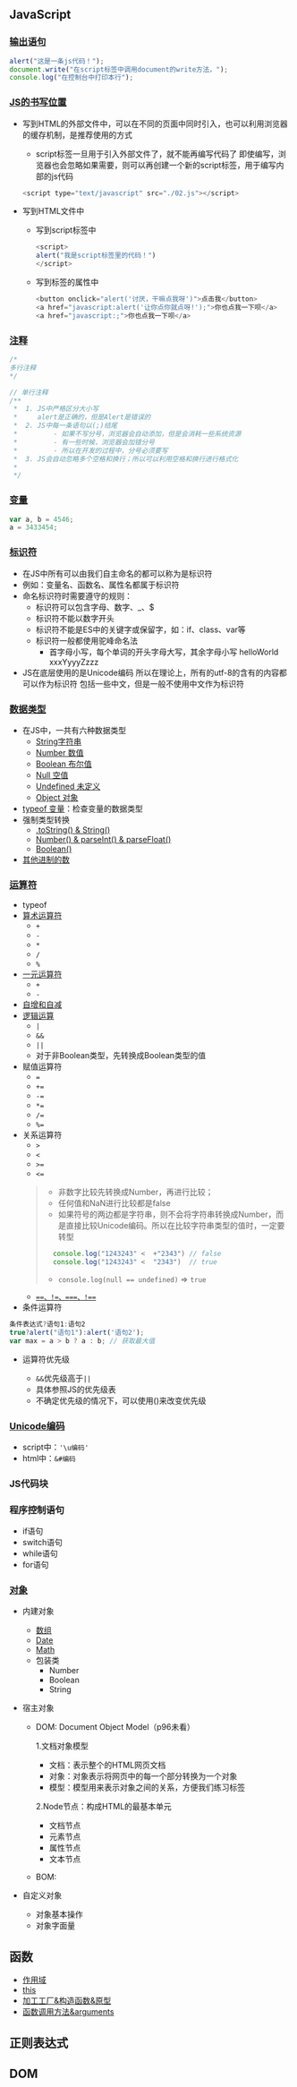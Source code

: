 ## JavaScript

### [输出语句](./01.html)

```js
alert("这是一条js代码！");
document.write("在script标签中调用document的write方法，");
console.log("在控制台中打印本行");    
```

### [JS的书写位置](./02.html)

+ 写到HTML的外部文件中，可以在不同的页面中同时引入，也可以利用浏览器的缓存机制，是推荐使用的方式
    + script标签一旦用于引入外部文件了，就不能再编写代码了
    即使编写，浏览器也会忽略如果需要，则可以再创建一个新的script标签，用于编写内部的js代码
    ```js
    <script type="text/javascript" src="./02.js"></script>
    ```

+ 写到HTML文件中
    + 写到script标签中
        ```js
        <script>
        alert("我是script标签里的代码！")
        </script>
        ```
    + 写到标签的属性中
        ```js
        <button onclick="alert('讨厌，干嘛点我呀')">点击我</button>
        <a href="javascript:alert('让你点你就点呀!');">你也点我一下呗</a>
        <a href="javascript:;">你也点我一下呗</a>
        ```

### [注释](./03.html)

```js
/*
多行注释
*/

// 单行注释
/**
 *  1. JS中严格区分大小写
 *     alert是正确的，但是Alert是错误的 
 *  2. JS中每一条语句以(;)结尾
 *         - 如果不写分号，浏览器会自动添加，但是会消耗一些系统资源
 *         - 有一些时候，浏览器会加错分号
 *         - 所以在开发的过程中，分号必须要写
 *  3. JS会自动忽略多个空格和换行；所以可以利用空格和换行进行格式化
 *  
 */
```
### [变量](./04.html)
```js
var a, b = 4546;
a = 3433454;
```

### [标识符](./05.html)
- 在JS中所有可以由我们自主命名的都可以称为是标识符
- 例如：变量名、函数名、属性名都属于标识符
- 命名标识符时需要遵守的规则：
    - 标识符可以包含字母、数字、_、$
    - 标识符不能以数字开头
    - 标识符不能是ES中的关键字或保留字，如：if、class、var等
    - 标识符一般都使用驼峰命名法
        - 首字母小写，每个单词的开头字母大写，其余字母小写
            helloWorld xxxYyyyZzzz
- JS在底层使用的是Unicode编码
      所以在理论上，所有的utf-8的含有的内容都可以作为标识符
      包括一些中文，但是一般不使用中文作为标识符

### [数据类型](./06.html)

+ 在JS中，一共有六种数据类型
    + [String字符串](./06String.html) 
    + [Number 数值](./07Number.html)
    + [Boolean 布尔值](./08Boolean&Null&Undefined.html)
    + [Null    空值](./08Boolean&Null&Undefined.html)
    + [Undefined 未定义](./08Boolean&Null&Undefined.html)
    + [Object 对象](./06.html)
+ [typeof 变量](./07Number.html)：检查变量的数据类型
+ 强制类型转换 
    + [.toString() & String()](./10强制类型转换_String.html)
    + [Number() & parseInt() & parseFloat()](./11强制类型转换_Number.html)
    + [Boolean()](./13强制类型转换_Boolean.html)
+ [其他进制的数](./12其他进制的数.html)

### [运算符](./14.html)
+ typeof
+ [算术运算符](./14运算符.html)
    + `+`
    + `-`
    + `*`
    + `/`
    + `%`
+ [一元运算符](./15一元运算符.html)
    + `+`
    + `-`   
+ [自增和自减](./16自增和自减.html)
+ [逻辑运算](./17逻辑运算.html)
    + `|`
    + `&&`
    + `||`
    + 对于非Boolean类型，先转换成Boolean类型的值
+ 赋值运算符
    + `=`
    + `+=`
    + `-=`
    + `*=`
    + `/=`
    + `%=`
+ 关系运算符
    + `>`
    + `<` 
    + `>=`
    + `<=` 
    > + 非数字比较先转换成Number，再进行比较；
    > + 任何值和NaN进行比较都是false
    > + 如果符号的两边都是字符串，则不会将字符串转换成Number，而是直接比较Unicode编码。所以在比较字符串类型的值时，一定要转型
    > ```js
    >   console.log("1243243" <  +"2343") // false
    >   console.log("1243243" <  "2343")  // true
    > ```
    > +  `console.log(null == undefined)` $\Rightarrow$ `true`
    + [`==、!=、===、!==`](./18相等运算符.html)
+ 条件运算符
```js
条件表达式?语句1:语句2
true?alert("语句1"):alert('语句2');
var max = a > b ? a : b; // 获取最大值
```
+ 运算符优先级

    + `&&`优先级高于`||`
    + 具体参照JS的优先级表
    + 不确定优先级的情况下，可以使用()来改变优先级
### [Unicode编码](./19Unicode.html)
+ script中：`'\u编码'`
+ html中：`&#编码`

### JS代码块
### 程序控制语句
+ if语句
+ switch语句
+ while语句
+ for语句

### [对象](./24对象.html)
+ 内建对象
    + [数组](./31数组.html)
    + [Date](./33Date.html)
    + [Math](./35Math.html)
    + 包装类
        + Number
        + Boolean
        + String

    
+ 宿主对象
    + DOM: Document Object Model（p96未看）

        1.文档对象模型

        + 文档：表示整个的HTML网页文档
        + 对象：对象表示将网页中的每一个部分转换为一个对象
        + 模型：模型用来表示对象之间的关系，方便我们练习标签

        2.Node节点：构成HTML的最基本单元
        + 文档节点
        + 元素节点
        + 属性节点
        + 文本节点
    + BOM:
+ 自定义对象
    + 对象基本操作
    + 对象字面量

## 函数
+ [作用域](./27作用域.html)
+ [this](./28this.html)
+ [加工工厂&构造函数&原型](./29工厂加工&构造函数&原型.html)
+ [函数调用方法&arguments](./32函数的方法.html)
## 正则表达式

## DOM